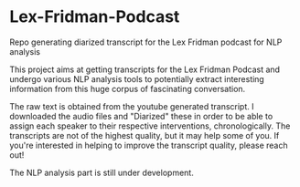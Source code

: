 # Lex-Fridman-Podcast
Repo generating diarized transcript for the Lex Fridman podcast for NLP analysis

This project aims at getting transcripts for the Lex Fridman Podcast and undergo various NLP analysis tools to potentially extract interesting information from this huge corpus of fascinating conversation.

The raw text is obtained from the youtube generated transcript. I downloaded the audio files and "Diarized" these in order to be able to assign each speaker to their respective interventions, chronologically. The transcripts are not of the highest quality, but it may help some of you. If you're interested in helping to improve the transcript quality, please reach out!

The NLP analysis part is still under development. 
